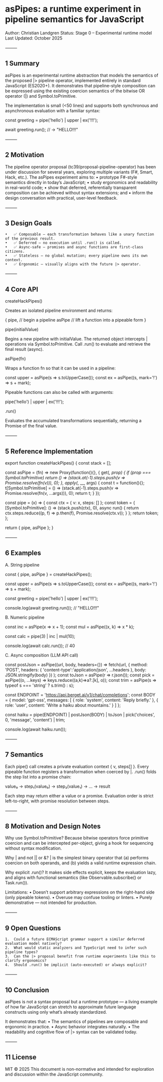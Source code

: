 asPipes: a runtime experiment in pipeline semantics for JavaScript
===

Author: Christian Landgren
Status: Stage 0 – Experimental runtime model
Last Updated: October 2025

⸻

## 1  Summary

asPipes is an experimental runtime abstraction that models the semantics of the proposed |> pipeline operator, implemented entirely in standard JavaScript (ES2020+).
It demonstrates that pipeline-style composition can be expressed using the existing coercion semantics of the bitwise OR operator (|) and Symbol.toPrimitive.

The implementation is small (<50 lines) and supports both synchronous and asynchronous evaluation with a familiar syntax:

const greeting =
  pipe('hello')
  | upper
  | ex('!!!');

await greeting.run(); // → "HELLO!!!"


⸻

## 2  Motivation

The pipeline operator proposal (tc39/proposal-pipeline-operator) has been under discussion for several years, exploring multiple variants (F#, Smart, Hack, etc.).
The asPipes experiment aims to:
	•	prototype F#-style semantics directly in today’s JavaScript;
	•	study ergonomics and readability in real-world code;
	•	show that deferred, referentially transparent composition can be achieved without syntax extensions; and
	•	inform the design conversation with practical, user-level feedback.

⸻

## 3  Design Goals
	•	✅ Composable — each transformation behaves like a unary function of the previous result.
	•	✅ Deferred — no execution until .run() is called.
	•	✅ Async-safe — promises and async functions are first-class citizens.
	•	✅ Stateless — no global mutation; every pipeline owns its own context.
	•	✅ Ergonomic — visually aligns with the future |> operator.

⸻

## 4  Core API

createHackPipes()

Creates an isolated pipeline environment and returns:

{
  pipe,    // begin a pipeline
  asPipe   // lift a function into a pipeable form
}

pipe(initialValue)

Begins a new pipeline with initialValue.
The returned object intercepts | operations via Symbol.toPrimitive.
Call .run() to evaluate and retrieve the final result (async).

asPipe(fn)

Wraps a function fn so that it can be used in a pipeline:

const upper = asPipe(s => s.toUpperCase());
const ex    = asPipe((s, mark='!') => s + mark);

Pipeable functions can also be called with arguments:

pipe('hello') | upper | ex('!!!');

.run()

Evaluates the accumulated transformations sequentially, returning a Promise of the final value.

⸻

## 5  Reference Implementation

export function createHackPipes() {
  const stack = [];

  const asPipe = (fn) => new Proxy(function(){}, {
    get(_, prop) {
      if (prop === Symbol.toPrimitive)
        return () => (stack.at(-1).steps.push(v => Promise.resolve(fn(v))), 0);
    },
    apply(_, __, args) {
      const t = function(){};
      t[Symbol.toPrimitive] =
        () => (stack.at(-1).steps.push(v => Promise.resolve(fn(v, ...args))), 0);
      return t;
    }
  });

  const pipe = (x) => {
    const ctx = { v: x, steps: [] };
    const token = {
      [Symbol.toPrimitive]: () => (stack.push(ctx), 0),
      async run() {
        return ctx.steps.reduce((p, f) => p.then(f), Promise.resolve(ctx.v));
      }
    };
    return token;
  };

  return { pipe, asPipe };
}


⸻

## 6  Examples

A. String pipeline

const { pipe, asPipe } = createHackPipes();

const upper = asPipe(s => s.toUpperCase());
const ex    = asPipe((s, mark='!') => s + mark);

const greeting =
  pipe('hello')
  | upper
  | ex('!!!');

console.log(await greeting.run()); // "HELLO!!!"

B. Numeric pipeline

const inc = asPipe(x => x + 1);
const mul = asPipe((x, k) => x * k);

const calc =
  pipe(3)
  | inc
  | mul(10);

console.log(await calc.run()); // 40

C. Async composition (LLM API call)

const postJson = asPipe((url, body, headers={}) =>
  fetch(url, {
    method: 'POST',
    headers: { 'content-type':'application/json', ...headers },
    body: JSON.stringify(body)
  })
);
const toJson = asPipe(r => r.json());
const pick   = asPipe((o, ...keys) => keys.reduce((a,k)=>a?.[k], o));
const trim   = asPipe(s => typeof s === 'string' ? s.trim() : s);

const ENDPOINT = 'https://api.berget.ai/v1/chat/completions';
const BODY = {
  model: 'gpt-oss',
  messages: [
    { role: 'system', content: 'Reply briefly.' },
    { role: 'user',   content: 'Write a haiku about mountains.' }
  ]
};

const haiku =
  pipe(ENDPOINT)
  | postJson(BODY)
  | toJson
  | pick('choices', 0, 'message', 'content')
  | trim;

console.log(await haiku.run());


⸻

## 7  Semantics

Each pipe() call creates a private evaluation context { v, steps[] }.
Every pipeable function registers a transformation when coerced by |.
.run() folds the step list into a promise chain:

value₀ → step₁(value₀) → step₂(value₁) → … → result

Each step may return either a value or a promise.
Evaluation order is strict left-to-right, with promise resolution between steps.

⸻

## 8  Motivation and Design Notes

Why use Symbol.toPrimitive?
Because bitwise operators force primitive coercion and can be intercepted per-object, giving a hook for sequencing without syntax modification.

Why | and not || or &?
| is the simplest binary operator that (a) performs coercion on both operands, and (b) yields a valid runtime expression chain.

Why explicit .run()?
It makes side effects explicit, keeps the evaluation lazy, and aligns with functional semantics (like Observable.subscribe() or Task.run()).

Limitations:
	•	Doesn’t support arbitrary expressions on the right-hand side (only pipeable tokens).
	•	Overuse may confuse tooling or linters.
	•	Purely demonstrative — not intended for production.

⸻

## 9  Open Questions
	1.	Could a future ECMAScript grammar support a similar deferred evaluation model natively?
	2.	What would static analyzers and TypeScript need to infer such pipeline types?
	3.	Can the |> proposal benefit from runtime experiments like this to clarify ergonomics?
	4.	Should .run() be implicit (auto-executed) or always explicit?

⸻

## 10  Conclusion

asPipes is not a syntax proposal but a runtime prototype — a living example of how far JavaScript can stretch to approximate future language constructs using only what’s already standardized.

It demonstrates that:
	•	The semantics of pipelines are composable and ergonomic in practice.
	•	Async behavior integrates naturally.
	•	The readability and cognitive flow of |> syntax can be validated today.

⸻

## 11  License

MIT © 2025
This document is non-normative and intended for exploration and discussion within the JavaScript community.
